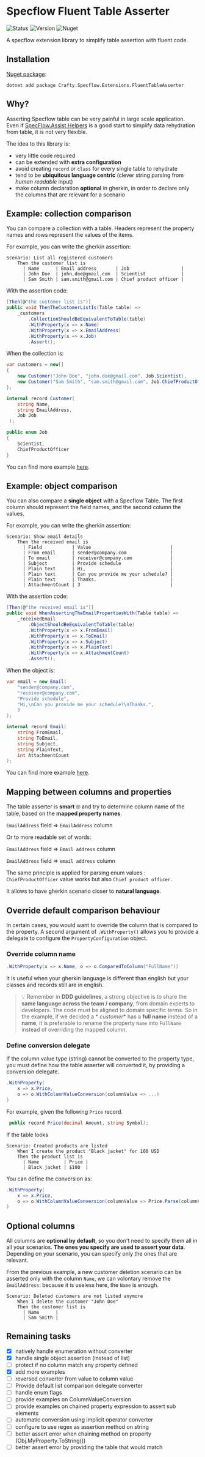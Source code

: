 # Specflow Fluent Table Asserter

![Status](https://github.com/pierregillon/Specflow.Extensions.FluentTableAsserter/actions/workflows/dotnet.yml/badge.svg)
![Version](https://img.shields.io/badge/dynamic/xml?color=blue&label=version&prefix=v&query=//Project/PropertyGroup/Version/text()&url=https://raw.githubusercontent.com/pierregillon/Specflow.Extensions.FluentTableAsserter/main/src/Specflow.Extensions.FluentTableAsserter/Specflow.Extensions.FluentTableAsserter.csproj)
![Nuget](https://img.shields.io/badge/Nuget-available%20-green)

A specflow extension library to simplify table assertion with fluent code.

## Installation

[Nuget package](https://www.nuget.org/packages/Crafty.Specflow.Extensions.FluentTableAsserter):

    dotnet add package Crafty.Specflow.Extensions.FluentTableAsserter

## Why?

Asserting Specflow table can be very painful in large scale application.
Even
if [SpecFlow.Assist Helpers](https://docs.specflow.org/projects/specflow/en/latest/Bindings/SpecFlow-Assist-Helpers.html)
is a good start to simplify data rehydration from table, it is not very flexible.

The idea to this library is:

- very little code required
- can be extended with **extra configuration**
- avoid creating `record` or `class` for every single table to rehydrate
- tend to be **ubiquitous language centric** (clever string parsing from *human readable* input)
- make column declaration **optional** in gherkin, in order to declare only the columns that are relevant for a scenario

## Example: collection comparison

You can compare a collection with a table.
Headers represent the property names and rows represent the values of the items.

For example, you can write the gherkin assertion:

```gherkin
Scenario: List all registered customers
    Then the customer list is
      | Name      | Email address       | Job                   |
      | John Doe  | john.doe@gmail.com  | Scientist             |
      | Sam Smith | sam.smith@gmail.com | Chief product officer |
```

With the assertion code:

```csharp
[Then(@"the customer list is")]
public void ThenTheCustomerListIs(Table table) => 
    _customers
        .CollectionShouldBeEquivalentToTable(table)
        .WithProperty(x => x.Name)
        .WithProperty(x => x.EmailAddress)
        .WithProperty(x => x.Job)
        .Assert();
```

When the collection is:

```csharp
var customers = new[]
{
    new Customer("John Doe", "john.doe@gmail.com", Job.Scientist),
    new Customer("Sam Smith", "sam.smith@gmail.com", Job.ChiefProductOfficer)
};
```

```csharp
internal record Customer(
    string Name, 
    string EmailAddress, 
    Job Job
 );

public enum Job
{
    Scientist,
    ChiefProductOfficer
}
```

You can find more example [here](./src/Examples).

## Example: object comparison

You can also compare a **single object** with a Specflow Table.
The first column should represent the field names, and the second column the values.

For example, you can write the gherkin assertion:

```gherkin
Scenario: Show email details
    Then the received email is
      | Field           | Value                             |
      | From email      | sender@company.com                |
      | To email        | receiver@company.com              |
      | Subject         | Provide schedule                  |
      | Plain text      | Hi,                               |
      | Plain text      | Can you provide me your schedule? |
      | Plain text      | Thanks.                           |
      | AttachmentCount | 3                                 |
```

With the assertion code:

```csharp
[Then(@"the received email is")]
public void WhenAssertingTheEmailPropertiesWith(Table table) => 
    _receivedEmail
        .ObjectShouldBeEquivalentToTable(table)
        .WithProperty(x => x.FromEmail)
        .WithProperty(x => x.ToEmail)
        .WithProperty(x => x.Subject)
        .WithProperty(x => x.PlainText)
        .WithProperty(x => x.AttachmentCount)
        .Assert();
```

When the object is:

```csharp
var email = new Email(
    "sender@company.com",
    "receiver@company.com",
    "Provide schedule",
    "Hi,\nCan you provide me your schedule?\nThanks.",
    3
);
```

```csharp
internal record Email(
    string FromEmail,
    string ToEmail,
    string Subject,
    string PlainText,
    int AttachmentCount
);
```

You can find more example [here](./src/Examples).

## Mapping between columns and properties

The table asserter is **smart** 🤓 and try to determine column name of the table, based on
the **mapped property names**.

`EmailAddress` field => `EmailAddress` column

Or to more readable set of words:

`EmailAddress` field => `Email address` column

`EmailAddress` field => `email address` column

The same principle is applied for parsing enum values : `ChiefProductOfficer` value works
but also `Chief product officer`.

It allows to have gherkin scenario closer to **natural language**.

## Override default comparison behaviour

In certain cases, you would want to override the column that is compared to the property.
A second argument of `.WithProperty()` allows you to provide a delegate to configure the `PropertyConfiguration` object.

### Override column name

```csharp
.WithProperty(x => x.Name, o => o.ComparedToColumn("FullName"))
```

It is useful when your gherkin language is different than english but your classes and records still are in english.

> 💡 Remember in **DDD guidelines**, a strong objective is to share the **same language across the team / company**, from
> domain
> experts to developers. The code must be aligned to domain specific terms. So in the example, if we decided a *
*customer**
> has a **full name**
> instead of a **name**, it is preferable to rename the property `Name` into `FullName` instead of overriding the mapped
> column.

### Define conversion delegate

If the column value type (string) cannot be converted to the property type, you must define how the table asserter will
converted it, by providing a conversion delegate.

```csharp
.WithProperty(
    x => x.Price,
    o => o.WithColumnValueConversion(columnValue => ...)
)
```

For example, given the following `Price` record.

```csharp
 public record Price(decimal Amount, string Symbol);
```

If the table looks

```gherkin
Scenario: Created products are listed
    When I create the product "Black jacket" for 100 USD
    Then the product list is
      | Name         | Price |
      | Black jacket | $100  |
```

You can define the conversion as:

```csharp
.WithProperty(
    x => x.Price,
    o => o.WithColumnValueConversion(columnValue => Price.Parse(columnValue)
)
```

## Optional columns

All columns are **optional by default**, so you don't need to specify them all in all
your scenarios. **The ones you specify are used to assert your data**. Depending on your
scenario, you can specify only the ones that are relevant.

From the previous example, a new customer deletion scenario can be asserted only with the column
`Name`, we can volontary remove the `EmailAddress`: because it is useless here, the `Name`
is enough.

```gherkin
Scenario: Deleted customers are not listed anymore
    When I delete the customer "John Doe"
    Then the customer list is
      | Name      |
      | Sam Smith |
```

## Remaining tasks

- [x] natively handle enumeration without converter
- [x] handle single object assertion (instead of list)
- [ ] protect if no column match any property defined
- [x] add more examples
- [ ] reversed converter from value to column value
- [ ] Provide default list comparison delegate converter
- [ ] handle enum flags
- [ ] provide examples on ColumnValueConversion
- [ ] provide examples on chained property expression to assert sub elements
- [ ] automatic conversion using implicit operator converter
- [ ] configure to use regex as assertion method on string
- [ ] better assert error when chaining method on property (Obj.MyProperty.ToString())
- [ ] better assert error by providing the table that would match
